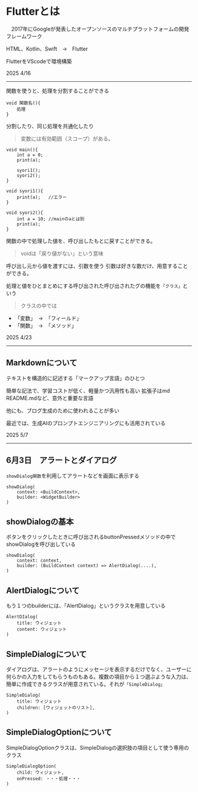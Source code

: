 # Flutterとは
　2017年にGoogleが発表したオープンソースのマルチプラットフォームの開発フレームワーク

HTML、Kotlin、Swift　→　Flutter

FlutterをVScodeで環境構築

2025 4/16
***



関数を使うと、処理を分割することができる
```
void 関数名(){
    処理
}
```
分割したり、同じ処理を共通化したり

>変数には有効範囲（スコープ）がある。
```
void main(){
    int a = 0;
    print(a);

    syori1();
    syori2();
}

void syori1(){
    print(a);   //エラー
}

void syori2(){
    int a = 10; //mainのaとは別
    print(a);
}
```
関数の中で処理した値を、呼び出したもとに戻すことができる。

>voidは「戻り値がない」という意味

呼び出し元から値を渡すには、引数を使う
引数は好きな数だけ、用意することができる。

処理と値をひとまとめにする呼び出された呼び出されたグの機能を`「クラス」`という

>クラスの中では
- 「変数」　→　「フィールド」
- 「関数」　→　「メソッド」

2025 4/23
***



## Markdownについて
テキストを構造的に記述する「マークアップ言語」のひとつ

簡単な記法で、学習コストが低く、軽量かつ汎用性も高い
拡張子はmd　　README.mdなど、意外と重要な言語

他にも、ブログ生成のために使われることが多い

最近では、生成AIのプロンプトエンジニアリングにも活用されている

2025 5/7 
***


## 6月3日　アラートとダイアログ
`showDialog関数`を利用してアラートなどを画面に表示する
```
showDialog(
    context: <BuildContext>,
    builder: <WidgetBuilder>
)
```
## showDialogの基本
ボタンをクリックしたときに呼び出されるbuttonPressedメソッドの中でshowDialogを呼び出している
```
showDialog(
    context: context,
    builder: (BuildContext context) => AlertDialog(....),
)
```
## AlertDialogについて
もう１つのbuilderには、「AlertDialog」というクラスを用意している
```
AlertDIalog(
    title: ウィジェット
    content: ウィジェット
)
```
## SimpleDialogについて
ダイアログは、アラートのようにメッセージを表示するだけでなく、ユーザーに何らかの入力をしてもらうものもある。複数の項目から１つ選ぶような入力は、簡単に作成できるクラスが用意されている。それが`「SimpleDialog」`
```
SimpleDialog(
    title: ウィジェット
    children: [ウィジェットのリスト],
)
```
## SimpleDialogOptionについて
SimpleDialogOptionクラスは、SimpleDialogの選択肢の項目として使う専用のクラス
```
SimpleDialogOption(
    child: ウィジェット,
    onPressed: ・・・処理・・・
)
```
